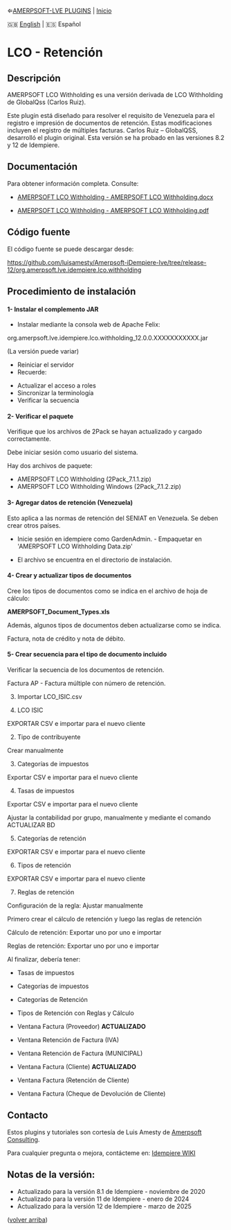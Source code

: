 &lArr;[AMERPSOFT-LVE PLUGINS](../README_ES.md) | [Inicio](../README_E.md)

  <div>
	🇬🇧 <a href="README.md">English</a> | 🇪🇸 Español</a>
  </div>

# <b>LCO - Retención</b>

<a name="readme-top"></a>

## <b>Descripción</b>
AMERPSOFT LCO Withholding es una versión derivada de LCO Withholding de GlobalQss (Carlos Ruiz).

Este plugin está diseñado para resolver el requisito de Venezuela para el registro e impresión de documentos de retención. Estas modificaciones incluyen el registro de múltiples facturas.
Carlos Ruiz – GlobalQSS, desarrolló el plugin original. Esta versión se ha probado en las versiones 8.2 y 12 de Idempiere.

## <b>Documentación</b>
Para obtener información completa.
Consulte:
- [AMERPSOFT LCO Withholding - AMERPSOFT LCO Withholding.docx](./documentation/AMERPSOFT_LCO_Withholding.doc)

- [AMERPSOFT LCO Withholding - AMERPSOFT LCO Withholding.pdf](./documentation/AMERPSOFT_LCO_Withholding.pdf)

## <b>Código fuente</b>

El código fuente se puede descargar desde:

https://github.com/luisamesty/Amerpsoft-iDempiere-lve/tree/release-12/org.amerpsoft.lve.idempiere.lco.withholding

## <b>Procedimiento de instalación</b>

#### <b>1- Instalar el complemento JAR</b>
- Instalar mediante la consola web de Apache Felix:

org.amerpsoft.lve.idempiere.lco.withholding_12.0.0.XXXXXXXXXXX.jar

(La versión puede variar)
- Reiniciar el servidor
- Recuerde:
* Actualizar el acceso a roles
* Sincronizar la terminología
* Verificar la secuencia
#### <b>2- Verificar el paquete</b>
Verifique que los archivos de 2Pack se hayan actualizado y cargado correctamente.

Debe iniciar sesión como usuario del sistema.

Hay dos archivos de paquete:
- AMERPSOFT LCO Withholding (2Pack_7.1.1.zip)
- AMERPSOFT LCO Withholding Windows (2Pack_7.1.2.zip)

#### <b>3- Agregar datos de retención (Venezuela)</b>
Esto aplica a las normas de retención del SENIAT en Venezuela.
Se deben crear otros países.
- Inicie sesión en idempiere como GardenAdmin. - Empaquetar en 'AMERPSOFT LCO Withholding Data.zip'
* El archivo se encuentra en el directorio de instalación.

#### <b>4- Crear y actualizar tipos de documentos</b>

Cree los tipos de documentos como se indica en el archivo de hoja de cálculo:

<b>AMERPSOFT_Document_Types.xls</b>

Además, algunos tipos de documentos deben actualizarse como se indica.

Factura, nota de crédito y nota de débito.

#### <b>5- Crear secuencia para el tipo de documento incluido</b>

Verificar la secuencia de los documentos de retención.

Factura AP - Factura múltiple con número de retención.

3. Importar LCO_ISIC.csv

1. LCO ISIC

EXPORTAR CSV e importar para el nuevo cliente

2. Tipo de contribuyente

Crear manualmente

3. Categorías de impuestos

Exportar CSV e importar para el nuevo cliente

4. Tasas de impuestos

Exportar CSV e importar para el nuevo cliente

Ajustar la contabilidad por grupo, manualmente y mediante el comando ACTUALIZAR BD

5. Categorías de retención

EXPORTAR CSV e importar para el nuevo cliente

6. Tipos de retención

EXPORTAR CSV e importar para el nuevo cliente

7. Reglas de retención

Configuración de la regla: Ajustar manualmente

Primero crear el cálculo de retención y luego las reglas de retención

Cálculo de retención: Exportar uno por uno e importar

Reglas de retención: Exportar uno por uno e importar

Al finalizar, debería tener:
- Tasas de impuestos
- Categorías de impuestos

- Categorías de Retención
- Tipos de Retención con Reglas y Cálculo
- Ventana Factura (Proveedor) **ACTUALIZADO**
- Ventana Retención de Factura (IVA)
- Ventana Retención de Factura (MUNICIPAL)
- Ventana Factura (Cliente) **ACTUALIZADO**
- Ventana Factura (Retención de Cliente)
- Ventana Factura (Cheque de Devolución de Cliente)

<!-- CONTACTO -->
## Contacto

Estos plugins y tutoriales son cortesía de Luis Amesty de [Amerpsoft Consulting](http://amerpsoft.com/).

Para cualquier pregunta o mejora, contácteme en: [Idempiere WIKI](https://wiki.idempiere.org/en/User:Luisamesty)

## Notas de la versión:

- Actualizado para la versión 8.1 de Idempiere - noviembre de 2020
- Actualizado para la versión 11 de Idempiere - enero de 2024
- Actualizado para la versión 12 de Idempiere - marzo de 2025

<p align="left">(<a href="#readme-top">volver arriba</a>)</p>